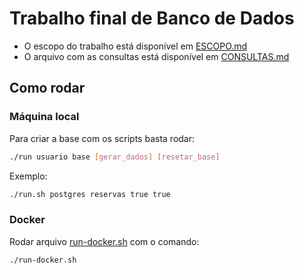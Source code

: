 # Trabalho final de Banco de Dados
 - O escopo do trabalho está disponível em [ESCOPO.md](ESCOPO.md)
 - O arquivo com as consultas está disponível em [CONSULTAS.md](CONSULTAS.md)


## Como rodar
### Máquina local
Para criar a base com os scripts basta rodar:
```bash
./run usuario base [gerar_dados] [resetar_base]
```
Exemplo:
```bash
./run.sh postgres reservas true true
```
### Docker
Rodar arquivo [run-docker.sh](run-docker.sh) com o comando:
```bash
./run-docker.sh
```
